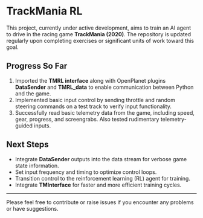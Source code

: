 # TrackMania RL

This project, currently under active development, aims to train an AI agent to drive in the racing game **TrackMania (2020)**. The repository is updated regularly upon completing exercises or significant units of work toward this goal.

## Progress So Far

1. Imported the **TMRL interface** along with OpenPlanet plugins **DataSender** and **TMRL_data** to enable communication between Python and the game.
2. Implemented basic input control by sending throttle and random steering commands on a test track to verify input functionality.
3. Successfully read basic telemetry data from the game, including speed, gear, progress, and screengrabs. Also tested rudimentary telemetry-guided inputs.

## Next Steps

- Integrate **DataSender** outputs into the data stream for verbose game state information.
- Set input frequency and timing to optimize control loops.
- Transition control to the reinforcement learning (RL) agent for training.
- Integrate **TMInterface** for faster and more efficient training cycles.

---
Please feel free to contribute or raise issues if you encounter any problems or have suggestions.
